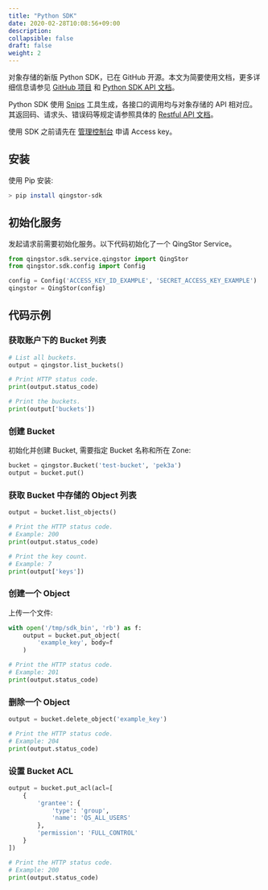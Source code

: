 ```yaml
---
title: "Python SDK"
date: 2020-02-28T10:08:56+09:00
description:
collapsible: false
draft: false
weight: 2
---
```



对象存储的新版 Python SDK，已在 GitHub 开源。本文为简要使用文档，更多详细信息请参见 [GitHub 项目](https://github.com/qingstor/qingstor-sdk-python) 
和 [Python SDK API 文档](https://qingstor-sdk-python.readthedocs.io/en/latest/)。

Python SDK 使用 [Snips](https://github.com/yunify/snips) 工具生成，各接口的调用均与对象存储的 API 相对应。其返回码、请求头、错误码等规定请参照具体的 [Restful API 文档](/storage/object-storage/api/)。


使用 SDK 之前请先在 [管理控制台](http://console.yiqiyun.sd.cegn.cn/) 申请 Access key。

## 安装
使用 Pip 安装:

```bash
> pip install qingstor-sdk
```

## 初始化服务

发起请求前需要初始化服务。以下代码初始化了一个 QingStor Service。

```python
from qingstor.sdk.service.qingstor import QingStor
from qingstor.sdk.config import Config

config = Config('ACCESS_KEY_ID_EXAMPLE', 'SECRET_ACCESS_KEY_EXAMPLE')
qingstor = QingStor(config)
```

## 代码示例

### 获取账户下的 Bucket 列表

```python
# List all buckets.
output = qingstor.list_buckets()

# Print HTTP status code.
print(output.status_code)

# Print the buckets.
print(output['buckets'])
```

### 创建 Bucket

初始化并创建 Bucket, 需要指定 Bucket 名称和所在 Zone:

```python
bucket = qingstor.Bucket('test-bucket', 'pek3a')
output = bucket.put()
```

### 获取 Bucket 中存储的 Object 列表

```python
output = bucket.list_objects()

# Print the HTTP status code.
# Example: 200
print(output.status_code)

# Print the key count.
# Example: 7
print(output['keys'])
```

### 创建一个 Object

上传一个文件:

```python
with open('/tmp/sdk_bin', 'rb') as f:
    output = bucket.put_object(
        'example_key', body=f
    )

# Print the HTTP status code.
# Example: 201
print(output.status_code)
```

### 删除一个 Object

```python
output = bucket.delete_object('example_key')

# Print the HTTP status code.
# Example: 204
print(output.status_code)
```

### 设置 Bucket ACL

```python
output = bucket.put_acl(acl=[
    {
        'grantee': {
            'type': 'group',
            'name': 'QS_ALL_USERS'
        },
        'permission': 'FULL_CONTROL'
    }
])

# Print the HTTP status code.
# Example: 200
print(output.status_code)
```
